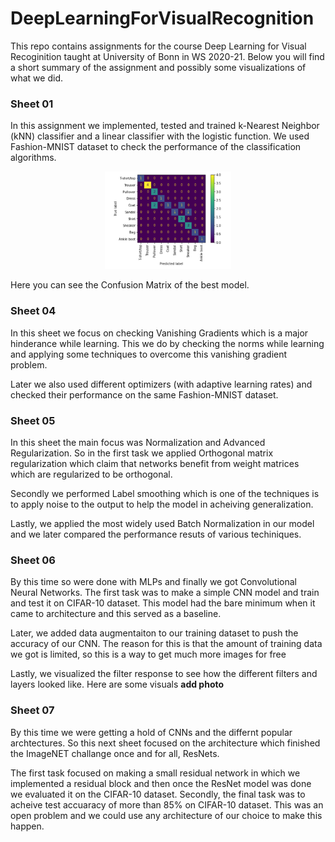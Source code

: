 # DeepLearningForVisualRecognition

This repo contains assignments for the course Deep Learning for Visual Recoginition taught at University of Bonn in WS 2020-21. Below you will find a short summary of the assignment and possibly some visualizations of what we did.

### Sheet 01

In this assignment we implemented, tested and trained k-Nearest Neighbor (kNN) classifier and a linear classifier with the logistic function. We used Fashion-MNIST dataset to check the performance of the classification algorithms.

<p align="center">
<img src="./images/Confusion_mat.png?raw=true" width="40%" height="40%" >

Here you can see the Confusion Matrix of the best model.

### Sheet 04

In this sheet we focus on checking Vanishing Gradients which is a major hinderance while learning. This we do by checking the norms while learning and applying some techniques to overcome this vanishing gradient problem.

Later we also used different optimizers (with adaptive learning rates) and checked their performance on the same Fashion-MNIST dataset.
  
### Sheet 05
  
In this sheet the main focus was Normalization and Advanced Regularization. So in the first task we applied Orthogonal matrix regularization which claim that networks benefit from weight matrices which are regularized to be orthogonal.
  
Secondly we performed Label smoothing which is one of the techniques is to apply noise to the output to help the model in acheiving generalization.
  
Lastly, we applied the most widely used Batch Normalization in our model and we later compared the performance resuts of various techiniques.
  
### Sheet 06

By this time so were done with MLPs and finally we got Convolutional Neural Networks. The first task was to make a simple CNN model and train and test it on CIFAR-10 dataset. This model had the bare minimum when it came to architecture and this served as a baseline. 
  
Later, we added data augmentaiton to our training dataset to push the accuracy of our CNN. The reason for this is that the amount of training data we got is limited, so this is a way to get much more images for free
  
Lastly, we visualized the filter response to see how the different filters and layers looked like. Here are some visuals
**add photo**

### Sheet 07

By this time we were getting a hold of CNNs and the differnt popular archtectures. So this next sheet focused on the architecture which finished the ImageNET challange once and for all, ResNets.

The first task focused on making a small residual network in which we implemented a residual block and then once the ResNet model was done we evaluated it on the CIFAR-10 dataset. Secondly, the final task was to acheive test accuaracy of more than 85% on CIFAR-10 dataset. This was an open problem and we could use any architecture of our choice to make this happen. 
